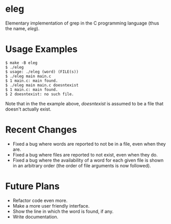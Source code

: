 # eleg
Elementary implementation of grep in the C programming language (thus the name, *eleg*).

# Usage Examples
```
$ make -B eleg
$ ./eleg
$ usage: ./eleg (word) (FILE(s))
$ ./eleg main main.c
$ 1 main.c: main found.
$ ./eleg main main.c doesntexist
$ 1 main.c: main found.
$ 2 doesntexist: no such file.
```
Note that in the the example above, *doesntexist* is assumed to be a file that doesn't actually exist.

# Recent Changes
- Fixed a bug where words are reported to not be in a file, even when they are.
- Fixed a bug where files are reported to not exist, even when they do.
- Fixed a bug where the availability of a word for each given file is shown in an arbitrary order (the order of file arguments is now followed).

# Future Plans
- Refactor code even more.
- Make a more user friendly interface.
- Show the line in which the word is found, if any.
- Write documentation.
